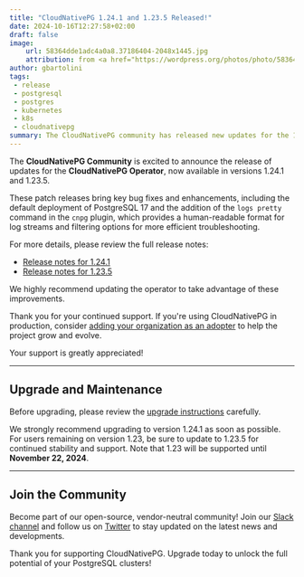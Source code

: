 ```yaml
---
title: "CloudNativePG 1.24.1 and 1.23.5 Released!"
date: 2024-10-16T12:27:58+02:00
draft: false
image:
    url: 58364dde1adc4a0a8.37186404-2048x1445.jpg
    attribution: from <a href="https://wordpress.org/photos/photo/58364dde1a/">Saurabh</a>
author: gbartolini
tags:
 - release
 - postgresql
 - postgres
 - kubernetes
 - k8s
 - cloudnativepg
summary: The CloudNativePG community has released new updates for the 1.24 and 1.23 versions of the CloudNativePG operator.
---
```


The **CloudNativePG Community** is excited to announce the release of updates
for the **CloudNativePG Operator**, now available in versions 1.24.1 and
1.23.5.

These patch releases bring key bug fixes and enhancements, including the
default deployment of PostgreSQL 17 and the addition of the `logs pretty`
command in the `cnpg` plugin, which provides a human-readable format for log
streams and filtering options for more efficient troubleshooting.

For more details, please review the full release notes:

- [Release notes for 1.24.1](https://cloudnative-pg.io/documentation/1.24/release_notes/v1.24/)
- [Release notes for 1.23.5](https://cloudnative-pg.io/documentation/1.23/release_notes/v1.23/)

We highly recommend updating the operator to take advantage of these
improvements. 

Thank you for your continued support. If you're using CloudNativePG in
production, consider [adding your organization as an adopter](https://github.com/cloudnative-pg/cloudnative-pg/blob/main/ADOPTERS.md)
to help the project grow and evolve.

Your support is greatly appreciated!

---

## Upgrade and Maintenance

Before upgrading, please review the [upgrade instructions](https://cloudnative-pg.io/documentation/1.24/installation_upgrade/#upgrading-to-124-from-a-previous-minor-version)
carefully.

We strongly recommend upgrading to version 1.24.1 as soon as possible. For
users remaining on version 1.23, be sure to update to 1.23.5 for continued
stability and support.
Note that 1.23 will be supported until **November 22, 2024**.

---

## Join the Community

Become part of our open-source, vendor-neutral community! Join our
[Slack channel](https://join.slack.com/t/cloudnativepg/shared_invite/zt-2vedd06pe-vMZf4wJ3l_H_hB3YCZ947A)
and follow us on [Twitter](https://twitter.com/CloudNativePg) to stay updated
on the latest news and developments.

Thank you for supporting CloudNativePG. Upgrade today to unlock the full
potential of your PostgreSQL clusters!

<!--
## About CloudNativePG

[CloudNativePG](https://cloudnative-pg.io) stands as a groundbreaking
open-source Kubernetes Operator designed explicitly for PostgreSQL workloads.
Seamlessly orchestrating the entire life cycle of a PostgreSQL cluster,
CloudNativePG takes charge from bootstrapping and configuration to ensuring
high availability, connection routing, and comprehensive backup and disaster
recovery mechanisms.
Leveraging PostgreSQL's native streaming replication, CloudNativePG efficiently
distributes data across pods, nodes, and zones, utilizing standard Kubernetes
patterns. This enables seamless scaling of replicas in a Kubernetes-native
manner, with the operator autonomously and safely reconfiguring replication as
needed.
Originally conceived and supported by [EDB](https://www.enterprisedb.com/),
CloudNativePG represents a paradigm shift in managing PostgreSQL workloads
within Kubernetes environments.

-->
<!--
Tweet

🚀 Exciting news! #CloudNativePG versions 1.24.1 and 1.23.5 are out now! 🚀

Upgrade today for enhanced stability, improved performance, and new features like the `logs pretty` command! 

Learn more and update here: https://cloudnative-pg.io/blog/cloudnative-pg-1-24.1-released/!

#PostgreSQL #Kubernetes #databases #operator #CNPG #k8s #postgres

--->
